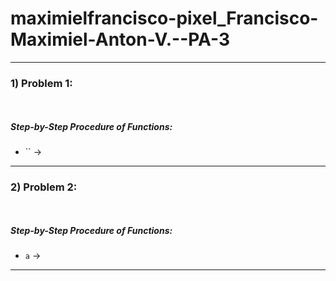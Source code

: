 # maximielfrancisco-pixel_Francisco-Maximiel-Anton-V.--PA-3
------
### 1)  Problem 1:
```python
  
```
##### Step-by-Step Procedure of Functions:
- `` → 
------
### 2) Problem 2:
```python
  
```
##### Step-by-Step Procedure of Functions:
- `a` →
------
